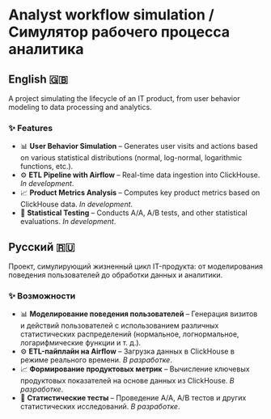 # Analyst workflow simulation / Симулятор рабочего процесса аналитика

## English 🇬🇧

A project simulating the lifecycle of an IT product, from user behavior modeling to data processing and analytics.

### ✨ Features

- 📊 **User Behavior Simulation** – Generates user visits and actions based on various statistical distributions (normal, log-normal, logarithmic functions, etc.).
- ⚙️ **ETL Pipeline with Airflow** – Real-time data ingestion into ClickHouse. *In development*.
- 📈 **Product Metrics Analysis** – Computes key product metrics based on ClickHouse data. *In development*.
- 🧪 **Statistical Testing** – Conducts A/A, A/B tests, and other statistical evaluations. *In development*.

## Русский 🇷🇺

Проект, симулирующий жизненный цикл IT-продукта: от моделирования поведения пользователей до обработки данных и аналитики.

### ✨ Возможности

- 📊 **Моделирование поведения пользователей** – Генерация визитов и действий пользователей с использованием различных статистических распределений (нормальное, логнормальное, логарифмические функции и т. д.).
- ⚙️ **ETL-пайплайн на Airflow** – Загрузка данных в ClickHouse в режиме реального времени. *В разработке*.
- 📈 **Формирование продуктовых метрик** – Вычисление ключевых продуктовых показателей на основе данных из ClickHouse. *В разработке*.
- 🧪 **Статистические тесты** – Проведение A/A, A/B тестов и других статистических исследований. *В разработке*.


